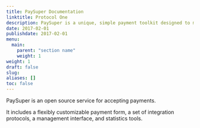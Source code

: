 ```yaml
---
title: PaySuper Documentation
linktitle: Protocol One
description: PaySuper is a unique, simple payment toolkit designed to make developers self-reliant. It’s an open-source payment service with a highly customizable payment form, an intuitive API, and comprehensible, eye-catching reports.
date: 2017-02-01
publishdate: 2017-02-01
menu:
  main:
    parent: "section name"
    weight: 1
weight: 1
draft: false
slug:
aliases: []
toc: false
---
```


PaySuper is an open source service for accepting payments.

It includes a flexibly customizable payment form, a set of integration protocols, a management interface, and statistics tools.
